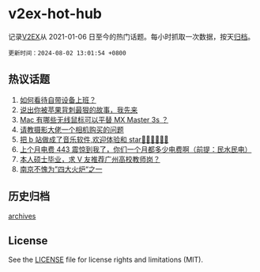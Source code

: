 # v2ex-hot-hub

 记录[V2EX](https://www.v2ex.com/)从 2021-01-06 日至今的热门话题。每小时抓取一次数据，按天[归档](archives)。

`更新时间：2024-08-02 13:01:54 +0800`

## 热议话题

1. [如何看待自带设备上班？](https://www.v2ex.com/t/1061709)
1. [说出你被苹果背刺最狠的故事，我先来](https://www.v2ex.com/t/1061781)
1. [Mac 有哪些无线鼠标可以平替 MX Master 3s ？](https://www.v2ex.com/t/1061742)
1. [请教摄影大佬一个相机购买的问题](https://www.v2ex.com/t/1061896)
1. [把 b 站做成了音乐软件,欢迎体验和 star👏👏👏👏👏👏](https://www.v2ex.com/t/1061721)
1. [上个月电费 443 震惊到我了，你们一个月都多少电费啊（前提：民水民电）](https://www.v2ex.com/t/1061951)
1. [本人硕士毕业，求 V 友推荐广州高校教师岗？](https://www.v2ex.com/t/1061907)
1. [南京不愧为”四大火炉“之一](https://www.v2ex.com/t/1061891)

## 历史归档

[archives](archives)

## License

See the [LICENSE](LICENSE) file for license rights and limitations (MIT).
